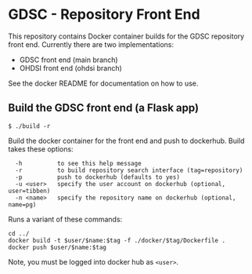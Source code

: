 # GDSC - Repository Front End  

This repository contains Docker container builds for the GDSC repository front end. Currently there are two implementations:

- GDSC front end (main branch)
- OHDSI front end (ohdsi branch)  

See the docker README for documentation on how to use.

## Build the GDSC front end (a Flask app)  

```$ ./build -r```

Build the docker container for the front end and push to dockerhub. Build takes these options:  

```  
  -h          to see this help message
  -r          to build repository search interface (tag=repository)
  -p          push to dockerhub (defaults to yes)
  -u <user>   specify the user account on dockerhub (optional, user=tibben) 
  -n <name>   specify the repository name on dockerhub (optional, name=pg)
```  

Runs a variant of these commands:

```
cd ../
docker build -t $user/$name:$tag -f ./docker/$tag/Dockerfile .
docker push $user/$name:$tag
```

Note, you must be logged into docker hub as ```<user>```.

